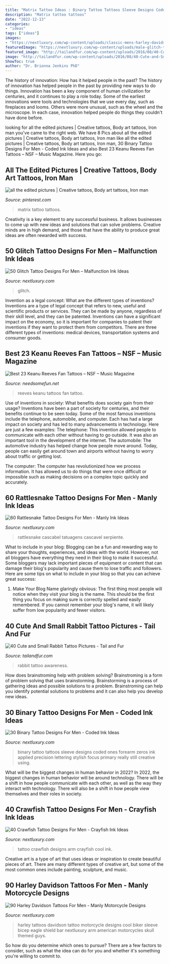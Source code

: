 ```yaml
---
title: "Matrix Tattoo Ideas : Binary Tattoo Tattoos Sleeve Designs Coded Ones Forearm Zeros Ink Applied Precision Lettering Stylish Focus Primary Really Still Creative Using"
description: "Matrix tattoo tattoos"
date: "2022-12-13"
categories:
- "ideas"
tags: ["ideas"]
images:
- "https://nextluxury.com/wp-content/uploads/classic-mens-harley-davidson-motorcycle-bicep-tattoos.jpg"
featuredImage: "https://nextluxury.com/wp-content/uploads/male-glitch-tattoo-ideas.jpg"
featured_image: "http://tailandfur.com/wp-content/uploads/2016/08/40-Cute-and-Small-Rabbit-Tattoo-Pictures-29.jpg"
image: "http://tailandfur.com/wp-content/uploads/2016/08/40-Cute-and-Small-Rabbit-Tattoo-Pictures-29.jpg"
ShowToc: true
author: "Dr. Brionna Jenkins PhD"
---
```



The history of innovation: How has it helped people in the past?
The history of innovation has helped people in the past by providing new ways to do things. Innovation has been a key component of human civilization for centuries, and it continues to play a role today. Some of the earliest innovations were tools and technologies that we use every day, such as fireplaces and looms. Others were more unusual, such as the wheel and the microscope. In each case, innovation helped people do things they couldn't have done before.

	

		
looking for all the edited pictures | Creative tattoos, Body art tattoos, Iron man you've came to the right web. We have 8 Pics about all the edited pictures | Creative tattoos, Body art tattoos, Iron man like all the edited pictures | Creative tattoos, Body art tattoos, Iron man, 30 Binary Tattoo Designs For Men - Coded Ink Ideas and also Best 23 Keanu Reeves Fan Tattoos – NSF – Music Magazine. Here you go:
		
    
## All The Edited Pictures | Creative Tattoos, Body Art Tattoos, Iron Man

<img loading=lazy src="https://i.pinimg.com/736x/ed/30/9d/ed309d530819c4b1c8180d9b1c77d60d--matrix-halo.jpg" onerror="this.onerror=null;this.src='https://tse1.mm.bing.net/th?id=OIP.IwY0BHJGMo9Hnk0PE4rV6gDLEz&amp;pid=15.1';" alt="all the edited pictures | Creative tattoos, Body art tattoos, Iron man">

_Source: pinterest.com_

>matrix tattoo tattoos. 

	

Creativity is a key element to any successful business. It allows businesses to come up with new ideas and solutions that can solve problems. Creative minds are in high demand, and those that have the ability to produce great ideas are often rewarded with success.

    
## 50 Glitch Tattoo Designs For Men – Malfunction Ink Ideas

<img loading=lazy src="https://nextluxury.com/wp-content/uploads/male-glitch-tattoo-ideas.jpg" onerror="this.onerror=null;this.src='https://tse3.mm.bing.net/th?id=OIP.-wziA0qFW4nMCu1HRGFfAQHaHa&amp;pid=15.1';" alt="50 Glitch Tattoo Designs For Men – Malfunction Ink Ideas">

_Source: nextluxury.com_

>glitch. 

	

Invention as a legal concept: What are the different types of inventions?
Inventions are a type of legal concept that refers to new, useful and scientific products or services. They can be made by anyone, regardless of their skill level, and they can be patented. Inventions can have a significant impact on the economy, so it is important for companies to patent their inventions if they want to protect them from competitors. There are three different types of inventions: medical devices, transportation systems and consumer goods.

    
## Best 23 Keanu Reeves Fan Tattoos – NSF – Music Magazine

<img loading=lazy src="https://www.needsomefun.net/wp-content/uploads/2020/04/Keanu-Reeves-tattoos-16.jpg" onerror="this.onerror=null;this.src='https://tse3.mm.bing.net/th?id=OIP.LmdCClpmwrLSvLISyjALMQHaIh&amp;pid=15.1';" alt="Best 23 Keanu Reeves Fan Tattoos – NSF – Music Magazine">

_Source: needsomefun.net_

>reeves keanu tattoos fan tattoo. 

	

Use of inventions in society: What benefits does society gain from their usage?
Inventions have been a part of society for centuries, and their benefits continue to be seen today. Some of the most famous inventions include the telephone, automobile, and computer. Each has had a large impact on society and has led to many advancements in technology. Here are just a few examples: The telephone: This invention allowed people to communicate with each other without having to go outside. It was also an important tool in the development of the internet.
The automobile: The automotive industry has helped change how people move around. Today, people can easily get around town and airports without having to worry about traffic or getting lost.

The computer: The computer has revolutionized how we process information. It has allowed us to do things that were once difficult or impossible such as making decisions on a complex topic quickly and accurately.

    
## 60 Rattlesnake Tattoo Designs For Men - Manly Ink Ideas

<img loading=lazy src="https://nextluxury.com/wp-content/uploads/negative-space-twigs-rattlesnake-mens-realsitic-arm-tattoos.jpg" onerror="this.onerror=null;this.src='https://tse1.mm.bing.net/th?id=OIP.zwRalvzYW03xGrpvFssI3QHaHa&amp;pid=15.1';" alt="60 Rattlesnake Tattoo Designs For Men - Manly Ink Ideas">

_Source: nextluxury.com_

>rattlesnake cascabel tatuagens cascavel serpiente. 

	

What to include in your blog:
Blogging can be a fun and rewarding way to share your thoughts, experiences, and ideas with the world. However, not all bloggers have everything they need in their blog to make it successful. Some bloggers may lack important pieces of equipment or content that can damage their blog's popularity and cause them to lose traffic and followers. Here are some tips on what to include in your blog so that you can achieve great success:
1. Make Your Blog Name glaringly obvious: The first thing most people will notice when they visit your blog is the name. This should be the first thing you focus on making sure is correctly spelled and easily remembered. If you cannot remember your blog's name, it will likely suffer from low popularity and fewer visitors.


    
## 40 Cute And Small Rabbit Tattoo Pictures - Tail And Fur

<img loading=lazy src="http://tailandfur.com/wp-content/uploads/2016/08/40-Cute-and-Small-Rabbit-Tattoo-Pictures-29.jpg" onerror="this.onerror=null;this.src='https://tse4.mm.bing.net/th?id=OIP._gb_B7LVKdAktNoJEkFVdAHaE8&amp;pid=15.1';" alt="40 Cute and Small Rabbit Tattoo Pictures - Tail and Fur">

_Source: tailandfur.com_

>rabbit tattoo awareness. 

	

How does brainstroming help with problem solving?
Brainstroming is a form of problem solving that uses brainstorming. Brainstorming is a process of gathering ideas and possible solutions to a problem. Brainstroming can help you identify potential solutions to problems and it can also help you develop new ideas.

    
## 30 Binary Tattoo Designs For Men - Coded Ink Ideas

<img loading=lazy src="http://nextluxury.com/wp-content/uploads/forearm-sleeve-binary-tattoos-for-males.jpg" onerror="this.onerror=null;this.src='https://tse3.mm.bing.net/th?id=OIP.k7IC0S9yqbt5UtdQoVtIlgHaFj&amp;pid=15.1';" alt="30 Binary Tattoo Designs For Men - Coded Ink Ideas">

_Source: nextluxury.com_

>binary tattoo tattoos sleeve designs coded ones forearm zeros ink applied precision lettering stylish focus primary really still creative using. 

	

What will be the biggest changes in human behavior in 2022?
In 2022, the biggest changes in human behavior will be around technology. There will be a shift in how people communicate with each other, as well as the way they interact with technology. There will also be a shift in how people view themselves and their roles in society.

    
## 40 Crawfish Tattoo Designs For Men - Crayfish Ink Ideas

<img loading=lazy src="https://nextluxury.com/wp-content/uploads/male-cool-crawfish-tattoo-ideas-on-side-of-arm.jpg" onerror="this.onerror=null;this.src='https://tse1.mm.bing.net/th?id=OIP.bdQvI2j1lkvSwXac9zE7OAHaHa&amp;pid=15.1';" alt="40 Crawfish Tattoo Designs For Men - Crayfish Ink Ideas">

_Source: nextluxury.com_

>tattoo crawfish designs arm crayfish cool ink. 

	

Creative art is a type of art that uses ideas or inspiration to create beautiful pieces of art. There are many different types of creative art, but some of the most common ones include painting, sculpture, and music.

    
## 90 Harley Davidson Tattoos For Men - Manly Motorcycle Designs

<img loading=lazy src="https://nextluxury.com/wp-content/uploads/classic-mens-harley-davidson-motorcycle-bicep-tattoos.jpg" onerror="this.onerror=null;this.src='https://tse2.mm.bing.net/th?id=OIP.rlEuIvGzENm8mecoqndcuQHaHa&amp;pid=15.1';" alt="90 Harley Davidson Tattoos For Men - Manly Motorcycle Designs">

_Source: nextluxury.com_

>harley tattoos davidson tattoo motorcycle designs cool biker sleeve bicep eagle shield bar nextluxury arm american motorcycles skull themed guys. 

	

So how do you determine which ones to pursue? There are a few factors to consider, such as what the idea can do for you and whether it's something you're willing to commit to.

